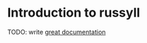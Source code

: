 # Introduction to russyll

TODO: write [great documentation](http://jacobian.org/writing/great-documentation/what-to-write/)
